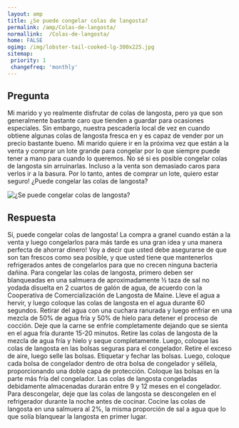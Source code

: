 ```yaml
---
layout: amp
title: ¿Se puede congelar colas de langosta?  
permalink: /amp/Colas-de-langosta/
normallink:  /Colas-de-langosta/
home: FALSE
ogimg: /img/lobster-tail-cooked-lg-300x225.jpg
sitemap:
 priority: 1
 changefreq: 'monthly'
---
```




## Pregunta

Mi marido y yo realmente disfrutar de colas de langosta, pero ya que son generalmente bastante caro que tienden a guardar para ocasiones especiales. Sin embargo, nuestra pescadería local de vez en cuando obtiene algunas colas de langosta fresca en y es capaz de vender por un precio bastante bueno. Mi marido quiere ir en la próxima vez que están a la venta y comprar un lote grande para congelar por lo que siempre puede tener a mano para cuando lo queremos. No sé si es posible congelar colas de langosta sin arruinarlas. Incluso a la venta son demasiado caros para verlos ir a la basura. Por lo tanto, antes de comprar un lote, quiero estar seguro! ¿Puede congelar las colas de langosta?


![¿Se puede congelar colas de langosta?](https://sepuedecongelar.com/img/lobster-tail-cooked-lg-300x225.jpg "¿Se puede congelar colas de langosta?" )


## Respuesta

Sí, puede congelar colas de langosta! La compra a granel cuando están a la venta y luego congelarlos para más tarde es una gran idea y una manera perfecta de ahorrar dinero! Voy a decir que usted debe asegurarse de que son tan frescos como sea posible, y que usted tiene que mantenerlos refrigerados antes de congelarlos para que no crecen ninguna bacteria dañina.
Para congelar las colas de langosta, primero deben ser blanqueadas en una salmuera de aproximadamente ½ taza de sal no yodada disuelta en 2 cuartos de galón de agua, de acuerdo con la Cooperativa de Comercialización de Langosta de Maine. Lleve el agua a hervir, y luego coloque las colas de langosta en el agua durante 60 segundos. Retirar del agua con una cuchara ranurada y luego enfriar en una mezcla de 50% de agua fría y 50% de hielo para detener el proceso de cocción. Deje que la carne se enfríe completamente dejando que se sienta en el agua fría durante 15-20 minutos.
Retire las colas de langosta de la mezcla de agua fría y hielo y seque completamente. Luego, coloque las colas de langosta en las bolsas seguras para el congelador. Retire el exceso de aire, luego selle las bolsas. Etiquetar y fechar las bolsas. Luego, coloque cada bolsa de congelador dentro de otra bolsa de congelador y séllela, proporcionando una doble capa de protección. Coloque las bolsas en la parte más fría del congelador. Las colas de langosta congeladas debidamente almacenadas durarán entre 9 y 12 meses en el congelador. Para descongelar, deje que las colas de langosta se descongelen en el refrigerador durante la noche antes de cocinar. Cocine las colas de langosta en una salmuera al 2%, la misma proporción de sal a agua que lo que solía blanquear la langosta en primer lugar.
